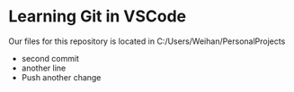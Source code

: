 # Learning Git in VSCode
Our files for this repository is located in C:/Users/Weihan/PersonalProjects

- second commit
- another line
- Push another change
